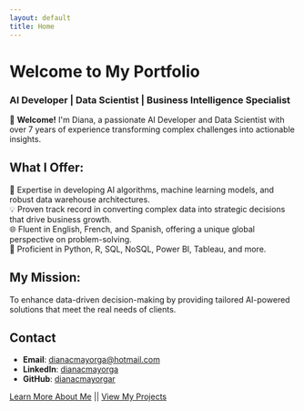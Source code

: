 ```yaml
---
layout: default
title: Home
---
```


# Welcome to My Portfolio
### AI Developer | Data Scientist | Business Intelligence Specialist  

👋 **Welcome!** I'm Diana, a passionate AI Developer and Data Scientist with over 7 years of experience transforming complex challenges into actionable insights.

## What I Offer:  
🚀 Expertise in developing AI algorithms, machine learning models, and robust data warehouse architectures.  
💡 Proven track record in converting complex data into strategic decisions that drive business growth.  
🌐 Fluent in English, French, and Spanish, offering a unique global perspective on problem-solving.  
🔧 Proficient in Python, R, SQL, NoSQL, Power BI, Tableau, and more.

## My Mission:  
To enhance data-driven decision-making by providing tailored AI-powered solutions that meet the real needs of clients.

## Contact
- <i class="fas fa-envelope"></i> **Email**: dianacmayorga@hotmail.com
- <i class="fab fa-linkedin"></i> **LinkedIn**: [dianacmayorga](https://linkedin.com/in/dianacmayorga)
- <i class="fab fa-github"></i> **GitHub**: [dianacmayorgar](https://github.com/dianacmayorgar)
  
[Learn More About Me](about.html) || [View My Projects](projects.html)
